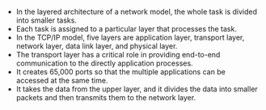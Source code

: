 - In the layered architecture of a network model, the whole task is divided into smaller tasks.
- Each task is assigned to a particular layer that processes the task.
- In the TCP/IP model, five layers are application layer, transport layer, network layer, data link layer, and physical layer.
- The transport layer has a critical role in providing end-to-end communication to the directly application processes. 
- It creates 65,000 ports so that the multiple applications can be accessed at the same time.
- It takes the data from the upper layer, and it divides the data into smaller packets and then transmits them to the network layer.
